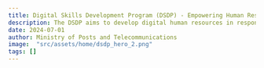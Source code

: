 ```yaml
---
title: Digital Skills Development Program (DSDP) - Empowering Human Resource Developmen
description: The DSDP aims to develop digital human resources in response to the needs of the digital economy and society, as well as the digital government. The program provides interest-free scholarships to students, trainees, and civil servants in public and private institutions, along with free consultations!
date: 2024-07-01
author: Ministry of Posts and Telecommunications
image:  "src/assets/home/dsdp_hero_2.png"
tags: []
---
```

